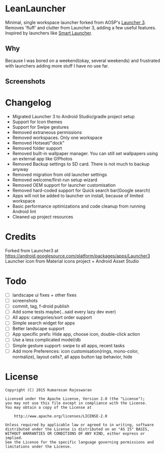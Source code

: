 LeanLauncher
============

Minimal, single workspace launcher forked from AOSP's [Launcher 3](https://android.googlesource.com/platform/packages/apps/Launcher3/). Removes 'fluff' and clutter from Launcher 3, adding a few useful features.
Inspired by launchers like [Smart Launcher](https://play.google.com/store/apps/details?id=ginlemon.flowerfree).

Why
---
Because I was bored on a weekend(okay, several weekends) and frustrated with launchers adding more stuff I have no use far. 

Screenshots
-----------

Changelog
=========

* Migrated Launcher 3 to Android Studio/gradle project setup
* Support for Icon themes
* Support for Swipe gestures
* Removed extraneous permissions
* Removed workspaces. Only one workspace
* Removed Hotseat/"dock"
* Removed folder support
* Removed built-in wallpaper manager. You can still set wallpapers using an external app like G!Photos 
* Removed Backup settings to SD card. There is not much to backup anyway
* Removed migration from old launcher settings
* Removed welcome/first-run setup wizard
* Removed OEM support for launcher customisation
* Removed hard-coded support for Quick search bar(Google search)
* Apps will not be added to launcher on install, because of limited workspace
* Basic performance optimizations and code cleanup from running Android lint
* Cleaned up project resources

Credits
=======

Forked from Launcher3 at https://android.googlesource.com/platform/packages/apps/Launcher3
Launcher icon from Material icons project + Android Asset Studio

Todo
====

- [ ] landscape ui fixes + other fixes
- [ ] screenshots
- [ ] commit, tag, f-droid publish
- [ ] Add some tests maybe(...said every lazy dev ever)
- [ ] All apps: categories/sort order support
- [ ] Simple search widget for apps
- [ ] Better landscape support
- [ ] App specific prefs: Hide app, choose icon, double-click action
- [ ] Use a less complicated model/db
- [ ] Simple gesture support: swipe to all apps, recent tasks
- [ ] Add more Preferences: icon customisation(rings, mono-color, normalize), layout cells?, all apps button tap behavior, hide

License
=======

    Copyright (C) 2015 Kumaresan Rajeswaran

    Licensed under the Apache License, Version 2.0 (the "License");
    you may not use this file except in compliance with the License.
    You may obtain a copy of the License at

        http://www.apache.org/licenses/LICENSE-2.0

    Unless required by applicable law or agreed to in writing, software
    distributed under the License is distributed on an "AS IS" BASIS,
    WITHOUT WARRANTIES OR CONDITIONS OF ANY KIND, either express or implied.
    See the License for the specific language governing permissions and
    limitations under the License.

